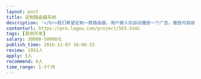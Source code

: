 ```yaml
---                
layout: post       
title: 定制路由器系统           
description: '</br>我们希望定制一款路由器，用户接入后自动播放一个广告。播放内容由我们通过平台控制，并且需要有一定的二次开发扩展性，路由器可以由第三方提供或我们生产。</br>*希望开发者提供技术方案供评估，可以远程开发。</br>'     
contenturl: https://pro.lagou.com/project/555.html      
tags: [其他开发]            
salary: 30000-50000元          
publish_time: 2016-11-07 16:06:33         
review: 1951人                   
apply: 5人                   
recommend: 6人                   
time_range: 1-3个月              
---                 
```

